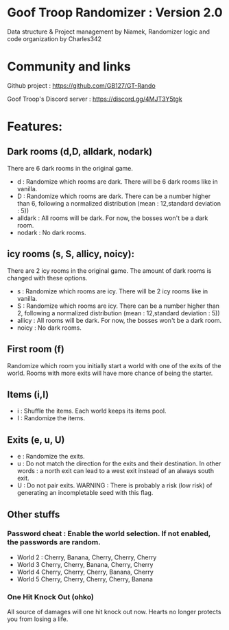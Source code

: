# Goof Troop Randomizer : Version 2.0
Data structure & Project management by Niamek, 
Randomizer logic and code organization by Charles342
# Community and links
Github project : https://github.com/GB127/GT-Rando

Goof Troop's Discord server : https://discord.gg/4MJT3Y5tgk

# Features:
## Dark rooms (d,D, alldark, nodark)
There are 6 dark rooms in the original game.
- d : Randomize which rooms are dark. There will be 6 dark rooms like in vanilla.
- D : Randomize which rooms are dark. There can be a number higher than 6, following a normalized distribution (mean : 12,standard deviation : 5))
- alldark : All rooms will be dark. For now, the bosses won't be a dark room.
- nodark : No dark rooms.
## icy rooms (s, S, allicy, noicy):
There are 2 icy rooms in the original game. The amount of dark rooms is changed with these options.
- s : Randomize which rooms are icy. There will be 2 icy rooms like in vanilla.
- S : Randomize which rooms are icy. There can be a number higher than 2, following a normalized distribution (mean : 12,standard deviation : 5))
- allicy : All rooms will be dark. For now, the bosses won't be a dark room.
- noicy : No dark rooms.
## First room (f)
Randomize which room you initially start a world with one of the exits of the world. Rooms with more exits will have more chance of being the starter.

## Items (i,I)
- i : Shuffle the items. Each world keeps its items pool.
- I : Randomize the items.

## Exits (e, u, U)
- e : Randomize the exits.
- u : Do not match the direction for the exits and their destination. In other words : a north exit can lead to a west exit instead of an always south exit.
- U : Do not pair exits. WARNING : There is probably a risk (low risk) of generating an incompletable seed with this flag.

## Other stuffs
### Password cheat : Enable the world selection. If not enabled, the passwords are random.
- World 2 : Cherry, Banana, Cherry, Cherry, Cherry
- World 3 Cherry, Cherry, Banana, Cherry, Cherry
- World 4 Cherry, Cherry, Cherry, Banana, Cherry
- World 5 Cherry, Cherry, Cherry, Cherry, Banana
### One Hit Knock Out (ohko)
All source of damages will one hit knock out now. Hearts no longer protects you from losing a life.
